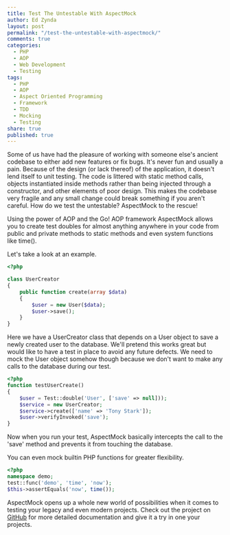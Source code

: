 ```yaml
---
title: Test The Untestable With AspectMock
author: Ed Zynda
layout: post
permalink: "/test-the-untestable-with-aspectmock/"
comments: true
categories: 
  - PHP
  - AOP
  - Web Development
  - Testing
tags: 
  - PHP
  - AOP
  - Aspect Oriented Programming
  - Framework
  - TDD
  - Mocking
  - Testing
share: true
published: true
---
```

Some of us have had the pleasure of working with someone else's ancient codebase to either add new features or fix bugs. It's never fun and usually a pain. Because of the design (or lack thereof) of the application, it doesn't lend itself to unit testing. The code is littered with static method calls, objects instantiated inside methods rather than being injected through a constructor, and other elements of poor design. This makes the codebase very fragile and any small change could break something if you aren't careful. How do we test the untestable? AspectMock to the rescue!

Using the power of AOP and the Go! AOP framework AspectMock allows you to create test doubles for almost anything anywhere in your code from public and private methods to static methods and even system functions like time().

Let's take a look at an example.

```php
<?php

class UserCreator
{
    public function create(array $data)
    {
        $user = new User($data);
        $user->save();
    }
}
```
Here we have a UserCreator class that depends on a User object to save a newly created user to the database. We'll pretend this works great but would like to have a test in place to avoid any future defects. We need to mock the User object somehow though because we don't want to make any calls to the database during our test.

```php
<?php
function testUserCreate()
{
    $user = Test::double('User', ['save' => null]));
    $service = new UserCreator;
    $service->create(['name' => 'Tony Stark']);
    $user->verifyInvoked('save');
}
```
Now when you run your test, AspectMock basically intercepts the call to the 'save' method and prevents it from touching the database.

You can even mock builtin PHP functions for greater flexibility.

```php
<?php
namespace demo;
test::func('demo', 'time', 'now');
$this->assertEquals('now', time());
```

AspectMock opens up a whole new world of possibilities when it comes to testing your legacy and even modern projects. Check out the project on [GitHub](https://github.com/Codeception/AspectMock "AspectMock") for more detailed documentation and give it a try in one your projects.